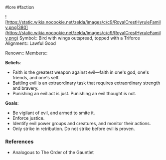 #lore #faction

![https://static.wikia.nocookie.net/zelda/images/c/c9/RoyalCrestHyruleFamily.png|380](https://static.wikia.nocookie.net/zelda/images/c/c9/RoyalCrestHyruleFamily.png)
Symbol:: Bird with wings outspread, topped with a Triforce
Alignment:: Lawful Good

Renown:: 
Members:: 

**Beliefs**:
- Faith is the greatest weapon against evil—faith in one's god, one's friends, and one's self.
- Battling evil is an extraordinary task that requires extraordinary strength and bravery.
- Punishing an evil act is just. Punishing an evil thought is not.

**Goals**:
 - Be vigilant of evil, and armed to smite it.
 - Enforce justice.
 - Identify evil power groups and creatures, and monitor their actions.
 - Only strike in retribution. Do not strike before evil is proven.

### References

* Analogous to The Order of the Gauntlet
